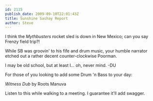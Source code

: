 ```yaml
---
id: 2115
publish_date: 2009-09-10T22:01:43Z
title: Sunshine Sashay Report
author: Steve
---
```

  
I think the _Mythbusters_ rocket sled is down in New Mexico; can you say Frenzy field trip?!

While SB was groovin' to his fife and drum music, your humble narrator etched out a rather decent counter-clockwise Poorman.

I may be old school, but at least I... oh, never mind. -DU

For those of you looking to add some Drum 'n Bass to your day:

      
_Witness Dub_ by Roots Manuva

Listen to this while walking to a meeting. I guarantee it'll add swagger.